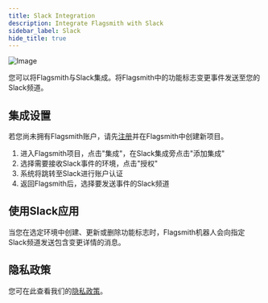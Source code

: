 ```yaml
---
title: Slack Integration
description: Integrate Flagsmith with Slack
sidebar_label: Slack
hide_title: true
---
```


![Image](/img/integrations/slack/slack-logo.svg)

您可以将Flagsmith与Slack集成。将Flagsmith中的功能标志变更事件发送至您的Slack频道。

## 集成设置

若您尚未拥有Flagsmith账户，请先[注册](https://app.flagsmith.com/signup)并在Flagsmith中创建新项目。

1. 进入Flagsmith项目，点击"集成"，在Slack集成旁点击"添加集成"
2. 选择需要接收Slack事件的环境，点击"授权"
3. 系统将跳转至Slack进行账户认证
4. 返回Flagsmith后，选择要发送事件的Slack频道

## 使用Slack应用

当您在选定环境中创建、更新或删除功能标志时，Flagsmith机器人会向指定Slack频道发送包含变更详情的消息。

## 隐私政策

您可在此查看我们的[隐私政策](https://flagsmith.com/privacy-policy/)。